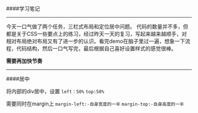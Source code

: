 ####学习笔记

***

今天一口气做了两个任务，三栏式布局和定位居中问题。
代码的数量并不多，但都是关于CSS一些要点上的练习，经过昨天一天的复习，写起来越来越顺手，对相对布局绝对布局又有了进一步的认识。看完demo在脑子里过一遍，想象一下流程，代码结构，然后一口气写完，最后根据自己喜好设置样式的感觉很棒。

**需要再加快节奏**

***

####居中

将内部的div居中，设置
        `left：50%`
        `top:50%`

需要同时在margin上
		`margin-left:-自身宽度的一半`
		`margin-top:-自身高度的一半`

		